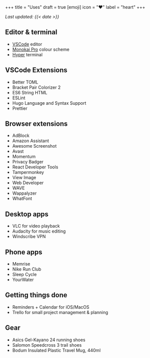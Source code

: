 +++
title = "Uses"
draft = true
[emoji]
	icon = "❤️"
	label = "heart"
+++

*Last updated: {{< date >}}*

## Editor & terminal

* [VSCode](https://code.visualstudio.com/) editor
* [Monokai Pro](https://www.monokai.pro/) colour scheme
* [Hyper](https://hyper.is/) terminal

## VSCode Extensions
* Better TOML
* Bracket Pair Colorizer 2
* ES6 String HTML
* ESLint
* Hugo Language and Syntax Support
* Prettier

## Browser extensions
* AdBlock
* Amazon Assistant
* Awesome Screenshot
* Avast
* Momentum
* Privacy Badger
* React Developer Tools
* Tampermonkey
* View Image
* Web Developer
* WAVE
* Wappalyzer
* WhatFont

## Desktop apps

* VLC for video playback
* Audacity for music editing
* Windscribe VPN

## Phone apps

* Memrise
* Nike Run Club
* Sleep Cycle
* YourWater

## Getting things done

* Reminders + Calendar for iOS/MacOS
* Trello for small project management & planning

## Gear

* Asics Gel-Kayano 24 running shoes
* Salomon Speedcross 3 trail shoes
* Bodum Insulated Plastic Travel Mug, 440ml
